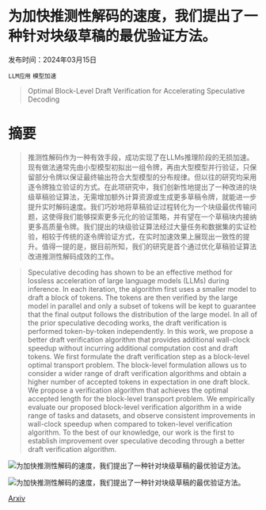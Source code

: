 # 为加快推测性解码的速度，我们提出了一种针对块级草稿的最优验证方法。

发布时间：2024年03月15日

`LLM应用` `模型加速`

> Optimal Block-Level Draft Verification for Accelerating Speculative Decoding

# 摘要

> 推测性解码作为一种有效手段，成功实现了在LLMs推理阶段的无损加速。现有做法通常先由小型模型初拟出一组令牌，再由大型模型并行验证，只保留部分令牌以保证最终输出符合大型模型的分布规律。但以往的研究均采用逐令牌独立验证的方式。在此项研究中，我们创新性地提出了一种改进的块级草稿验证算法，无需增加额外计算资源或生成更多草稿令牌，就能进一步提升实时解码速度。我们巧妙地将草稿验证过程转化为一个块级最优传输问题，这使得我们能够探索更多元化的验证策略，并有望在一个草稿块内接纳更多高质量令牌。我们提出的块级验证算法经过大量任务和数据集的实证检验，相较于传统的逐令牌验证方式，在实时加速效果上展现出一致性的提升。值得一提的是，据目前所知，我们的研究是首个通过优化草稿验证算法改进推测性解码成效的工作。

> Speculative decoding has shown to be an effective method for lossless acceleration of large language models (LLMs) during inference. In each iteration, the algorithm first uses a smaller model to draft a block of tokens. The tokens are then verified by the large model in parallel and only a subset of tokens will be kept to guarantee that the final output follows the distribution of the large model. In all of the prior speculative decoding works, the draft verification is performed token-by-token independently. In this work, we propose a better draft verification algorithm that provides additional wall-clock speedup without incurring additional computation cost and draft tokens. We first formulate the draft verification step as a block-level optimal transport problem. The block-level formulation allows us to consider a wider range of draft verification algorithms and obtain a higher number of accepted tokens in expectation in one draft block. We propose a verification algorithm that achieves the optimal accepted length for the block-level transport problem. We empirically evaluate our proposed block-level verification algorithm in a wide range of tasks and datasets, and observe consistent improvements in wall-clock speedup when compared to token-level verification algorithm. To the best of our knowledge, our work is the first to establish improvement over speculative decoding through a better draft verification algorithm.

![为加快推测性解码的速度，我们提出了一种针对块级草稿的最优验证方法。](../../../paper_images/2403.10444/x1.png)

![为加快推测性解码的速度，我们提出了一种针对块级草稿的最优验证方法。](../../../paper_images/2403.10444/bernoulli.png)

[Arxiv](https://arxiv.org/abs/2403.10444)
